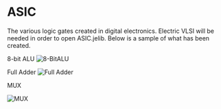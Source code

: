 # ASIC
The various logic gates created in digital electronics. Electric VLSI will be needed in order to open ASIC.jelib. Below is a sample of what has been created. 

8-bit ALU
![8-BitALU](https://github.com/sgvanmatre/ASIC/assets/115728147/17f0d084-135f-412a-bfb0-a1817e39c121)

Full Adder
![Full Adder](https://github.com/sgvanmatre/ASIC/assets/115728147/f2228db1-e72b-411c-a480-4c6ea4655603)

MUX


![MUX](https://github.com/sgvanmatre/ASIC/assets/115728147/5ee3ae39-fd91-4b25-9742-a28641458454)
